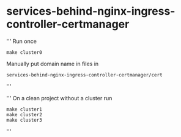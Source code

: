 




services-behind-nginx-ingress-controller-certmanager
====================================================


'''
Run once

    make cluster0

Manually put domain name in files in

    services-behind-nginx-ingress-controller-certmanager/cert


'''



'''
On a clean project without a cluster run

    make cluster1
    make cluster2
    make cluster3

'''